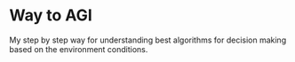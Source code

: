 # Way to AGI
My step by step way for understanding best algorithms for decision making based on the environment conditions.
